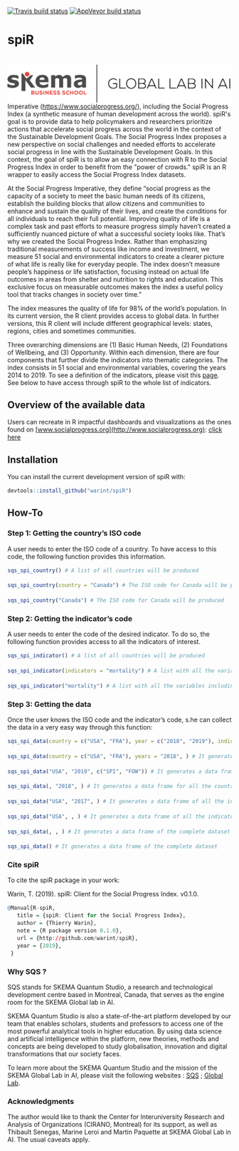 
<!-- README.md is generated from README.Rmd. Please edit that file -->

<!-- badges: start -->

[![Travis build
status](https://travis-ci.org/warint/spiR.svg?branch=master)](https://travis-ci.org/warint/spiR)
[![AppVeyor build
status](https://ci.appveyor.com/api/projects/status/github/warint/spiR?branch=master&svg=true)](https://ci.appveyor.com/project/warint/spiR)
<!-- badges: end -->

# spiR

# <img src="man/figures/LOGO.png" align="right" />

Imperative (<https://www.socialprogress.org/>), including the Social Progress Index (a synthetic measure of human development across the world). spiR's goal is to provide data to help policymakers and researchers prioritize actions that accelerate social progress across the world in the context of the Sustainable Development Goals. The Social Progress Index proposes a new perspective on social challenges and needed efforts to accelerate social progress in line with the Sustainable Development Goals. In this context, the goal of spiR is to allow an easy connection with R to the Social Progress Index in order to benefit from the "power of crowds." spiR is an R wrapper to easily access the Social Progress Index datasets.

At the Social Progress Imperative, they define “social progress as the
capacity of a society to meet the basic human needs of its citizens,
establish the building blocks that allow citizens and communities to
enhance and sustain the quality of their lives, and create the
conditions for all individuals to reach their full potential. Improving
quality of life is a complex task and past efforts to measure progress
simply haven’t created a sufficiently nuanced picture of what a
successful society looks like. That’s why we created the Social Progress
Index. Rather than emphasizing traditional measurements of success like
income and investment, we measure 51 social and environmental indicators
to create a clearer picture of what life is really like for everyday
people. The index doesn’t measure people’s happiness or life
satisfaction, focusing instead on actual life outcomes in areas from
shelter and nutrition to rights and education. This exclusive focus on
measurable outcomes makes the index a useful policy tool that tracks
changes in society over time.”

The index measures the quality of life for 98% of the world’s
population. In its current version, the R client provides access to
global data. In further versions, this R client will include different
geographical levels: states, regions, cities and sometimes communities.

Three overarching dimensions are (1) Basic Human Needs, (2) Foundations
of Wellbeing, and (3) Opportunity. Within each dimension, there are four
components that further divide the indicators into thematic categories.
The index consists in 51 social and environmental variables, covering
the years 2014 to 2019. To see a definition of the indicators, please
visit this
[page](https://www.socialprogress.org/index/global/definitions/BHN/0/0).
See below to have access through spiR to the whole list of indicators.

## Overview of the available data

Users can recreate in R impactful dashboards and visualizations as the
ones found on [www.socialprogress.org](http://www.socialprogress.org):
[click
here](https://www.socialprogress.org/?tab=2&code=NOR&embedded=true)

## Installation

You can install the current development version of spiR with:

``` r
devtools::install_github("warint/spiR")
```

## How-To

### Step 1: Getting the country’s ISO code

A user needs to enter the ISO code of a country. To have access to this
code, the following function provides this information.

``` r
sqs_spi_country() # A list of all countries will be produced

sqs_spi_country(country = "Canada") # The ISO code for Canada will be produced

sqs_spi_country("Canada") # The ISO code for Canada will be produced
```

### Step 2: Getting the indicator’s code

A user needs to enter the code of the desired indicator. To do so, the
following function provides access to all the indicators of interest.

``` r
sqs_spi_indicator() # A list of all countries will be produced

sqs_spi_indicator(indicators = "mortality") # A list with all the variables including "mortlity" will be produced

sqs_spi_indicator("mortality") # A list with all the variables including "mortlity" will be produced
```

### Step 3: Getting the data

Once the user knows the ISO code and the indicator’s code, s.he can
collect the data in a very easy way through this
function:

``` r
sqs_spi_data(country = c("USA", "FRA"), year = c("2018", "2019"), indicators = "SPI") # It generates a data frame of the overall SPI indicator for the USA and France for the years 2018 and 2019

sqs_spi_data(country = c("USA", "FRA"), years = "2018", ) # It generates a data frame of all the indicators for the USA and France for the year 2018

sqs_spi_data("USA", "2019", c("SPI", "FOW")) # It generates a data frame of the SPI and FOW indicators for the USA in 2019

sqs_spi_data(, "2018", ) # It generates a data frame for all the countries and all the indicators for 2018

sqs_spi_data("USA", "2017", ) # It generates a data frame of all the indicators for the USA in 2017

sqs_spi_data("USA", , ) # It generates a data frame of all the indicators for all the years for the USA

sqs_spi_data(, , ) # It generates a data frame of the complete dataset

sqs_spi_data() # It generates a data frame of the complete dataset
```

### Cite spiR

To cite the spiR package in your work:

Warin, T. (2019). spiR: Client for the Social Progress Index. v0.1.0.

``` r
@Manual{R-spiR,
   title = {spiR: Client for the Social Progress Index},
   author = {Thierry Warin},
   note = {R package version 0.1.0},
   url = {http://github.com/warint/spiR},
   year = {2019},
 }
```

### Why SQS ?

SQS stands for SKEMA Quantum Studio, a research and technological
development centre based in Montreal, Canada, that serves as the engine
room for the SKEMA Global lab in AI.

SKEMA Quantum Studio is also a state-of-the-art platform developed by
our team that enables scholars, students and professors to access one of
the most powerful analytical tools in higher education. By using data
science and artificial intelligence within the platform, new theories,
methods and concepts are being developed to study globalisation,
innovation and digital transformations that our society faces.

To learn more about the SKEMA Quantum Studio and the mission of the
SKEMA Global Lab in AI, please visit the following websites :
[SQS](https://quantumstudio.skemagloballab.io) ; [Global
Lab](https://skemagloballab.io/).

### Acknowledgments

The author would like to thank the Center for Interuniversity Research
and Analysis of Organizations (CIRANO, Montreal) for its support, as
well as Thibault Senegas, Marine Leroi and Martin Paquette at SKEMA
Global Lab in AI. The usual caveats apply.
